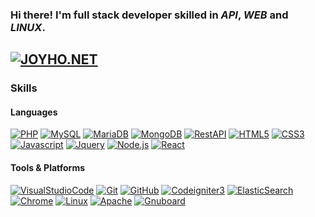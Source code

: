 ### Hi there! I'm **full stack developer** skilled in *API*, *WEB* and *LINUX*.
<a href="http://joyho.net" target="_blank">![JOYHO.NET](https://img.shields.io/badge/WWW-JOYHO.NET-darkred?logo=php&logoColor=white&style=for-the-badge)</a>
---
### Skills
#### Languages
<a href="#">![PHP](https://img.shields.io/badge/-PHP-777BB4?logo=php&logoColor=white&style=flat-square)</a>
<a href="#">![MySQL](https://img.shields.io/badge/-MySQL-4479A1?logo=MySQL&logoColor=white&style=flat-square)</a>
<a href="#">![MariaDB](https://img.shields.io/badge/-MariaDB-003545?logo=MariaDB&logoColor=white&style=flat-square)</a>
<a href="#">![MongoDB](https://img.shields.io/badge/-MongoDB-47A248?logo=MongoDB&logoColor=white&style=flat-square)</a>
<a href="#">![RestAPI](https://img.shields.io/badge/-Rest_API-009688?logo=FastAPI&logoColor=white&style=flat-square)</a>
<a href="#">![HTML5](https://img.shields.io/badge/-HTML5-E34F26?logo=HTML5&logoColor=white&style=flat-square)</a>
<a href="#">![CSS3](https://img.shields.io/badge/-CSS-1572B6?logo=CSS3&logoColor=white&style=flat-square)</a>
<a href="#">![Javascript](https://img.shields.io/badge/-Javascript-F7DF1E?logo=Javascript&logoColor=black&style=flat-square)</a>
<a href="#">![Jquery](https://img.shields.io/badge/-Jquery-0769AD?logo=Jquery&logoColor=white&style=flat-square)</a>
<a href="#">![Node.js](https://img.shields.io/badge/-Node.js-339933?logo=node.js&logoColor=white&style=flat-square)</a>
<a href="#">![React](https://img.shields.io/badge/-React-61DAFB?logo=React&logoColor=black&style=flat-square)</a>

#### Tools & Platforms
<a href="#">![VisualStudioCode](https://img.shields.io/badge/-Visual_Studio_Code-007ACC?logo=VisualStudioCode&logoColor=white&style=flat-square)</a>
<a href="#">![Git](https://img.shields.io/badge/-Git-F05032?logo=Git&logoColor=white&style=flat-square)</a>
<a href="#">![GitHub](https://img.shields.io/badge/-GitHub-333333?logo=GitHub&logoColor=white&style=flat-square)</a>
<a href="#">![Codeigniter3](https://img.shields.io/badge/-Codeigniter3-EF4223?logo=Codeigniter&logoColor=white&style=flat-square)</a>
<a href="#">![ElasticSearch](https://img.shields.io/badge/-ElasticSearch-005571?logo=ElasticSearch&logoColor=white&style=flat-square)</a>
<a href="#">![Chrome](https://img.shields.io/badge/-Chrome-4285F4?logo=GoogleChrome&logoColor=white&style=flat-square)</a>
<a href="#">![Linux](https://img.shields.io/badge/-Linux-FCC624?logo=Linux&logoColor=black&style=flat-square)</a>
<a href="#">![Apache](https://img.shields.io/badge/-Apache-D22128?logo=Apache&logoColor=white&style=flat-square)</a>
<a href="#">![Gnuboard](https://img.shields.io/badge/Gnu-Board-red?logo=Gnuboard&logoColor=white&style=flat-square)</a>
